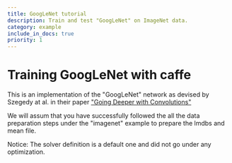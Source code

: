 ```yaml
---
title: GoogLeNet tutorial
description: Train and test "GoogLeNet" on ImageNet data.
category: example
include_in_docs: true
priority: 1
---
```


Training GoogLeNet with caffe 
=============================

This is an implementation of the "GoogLeNet" network as devised by Szegedy at al. in their paper ["Going Deeper with Convolutions"](http://arxiv.org/pdf/1409.4842v1)

We will assum that you have successfully followed the all the data preparation steps under the "imagenet" example to prepare the lmdbs and mean file.

Notice: The solver definition is a default one and did not go under any optimization.
